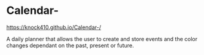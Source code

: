 # Calendar-

https://knock410.github.io/Calendar-/

A daily planner that allows the user to create and store events and the color changes dependant on the past, present or future.



